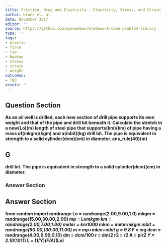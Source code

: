 ```yaml
---
title: Friction, Drag and Elasticity - Elasticity, Stress, and Strain
author: Urone et. al
date: November 2017
editor: ''
source: https://github.com/openwebwork/webwork-open-problem-library
type: ''
tags:
- elastic
- force
- law
- Newton
- stress
- strain
- weight
outcomes:
- TBD
assets: ''
---
```


## Question Section 

<b>
As an oil well is drilled, each new section of drill pipe supports its own weight and that
of the pipe and drill bit beneath it. Calculate the stretch in a new(Lo)(m) length of
steel pipe that supports(km)(km) of pipe having a mass of(mkgm)(kgm) and a(mbit)(kg) drill bit. The pipe is equivalent in strength to a solid cylinder(dcm)(cm) in diameter.
ans_rule(40)(m)

## G
drill bit. The pipe is equivalent in strength to a solid cylinder(dcm)(cm) in diameter.
### Answer Section


## Answer Section

from random import randrange
Lo = randrange(2.00,9.00,1.0)
mkgm = randrange(15.00,30.00,2.00)
mp = Lo*mkgm
km = randrange(2.00,7.00,1.00)
meter = km*1000
mkm = meter*mkgm
mbit = randrange(90.00,130.00,11.00)
m = mp+mkm+mbit
g = 9.8
F = m*g
dcm = randrange(4.00,9.99,0.10)
dm = dcm/100
r = dm/2
r2 = r**2
A = pi*r2
Y = 2.10*(10**11)
L = (1/Y)*(F/A)*(Lo)